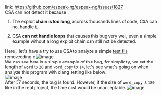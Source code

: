 link: https://github.com/espeak-ng/espeak-ng/issues/1827
<br/>CSA can not detect it because :<br/>
1. The exploit **chain is too long**, accross thousands lines of code, CSA can not handle it.<br/>
   
2. CSA **can not handle loops** that causes this bug very well, even a simple example without a long exploit chain can still not be detected. <br/>

Here，let's have a try to use CSA to analyze a simple [test file](removeending.c) removeeding.c
![image](https://github.com/ShangzhiXu/CSABlindSpot/assets/63028857/72fc45ee-3e64-4b8d-9954-ad94994e04d0)
<br/>
We can see here is a simple example of this bug, for simplicity, we set the length of `word` to `20` and `word_copy` to `14`, let's see what's going on when analyze this program with clang setting like below:<br/>
![image](https://github.com/ShangzhiXu/CSABlindSpot/assets/63028857/54b9f2f7-1bdc-4414-b154-5523782bb3dd)
<br/>
After 57 seconds, the bug is found. However, if the size of `word_copy` is `180` like in the real project, the time cost would be unacceptable. 
![image](https://github.com/ShangzhiXu/CSABlindSpot/assets/63028857/2adb9475-b307-40c0-9279-79e7184b1160)
